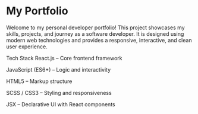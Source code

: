 # My Portfolio

Welcome to my personal developer portfolio! This project showcases my skills, projects, and journey as a software developer. It is designed using modern web technologies and provides a responsive, interactive, and clean user experience.

 Tech Stack
React.js – Core frontend framework

JavaScript (ES6+) – Logic and interactivity

HTML5 – Markup structure

SCSS / CSS3 – Styling and responsiveness

JSX – Declarative UI with React components
